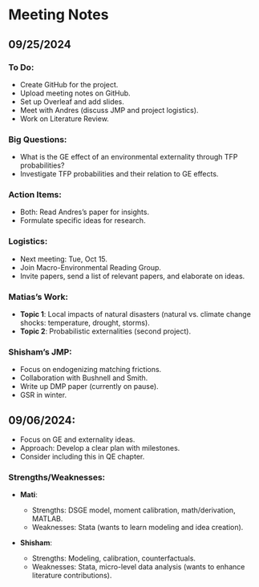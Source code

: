 # Meeting Notes

## 09/25/2024

### To Do:
- Create GitHub for the project.
- Upload meeting notes on GitHub.
- Set up Overleaf and add slides.
- Meet with Andres (discuss JMP and project logistics).
- Work on Literature Review.

### Big Questions:
- What is the GE effect of an environmental externality through TFP probabilities?
- Investigate TFP probabilities and their relation to GE effects.

### Action Items:
- Both: Read Andres’s paper for insights.
- Formulate specific ideas for research.

### Logistics:
- Next meeting: Tue, Oct 15.
- Join Macro-Environmental Reading Group.
- Invite papers, send a list of relevant papers, and elaborate on ideas.

### Matias’s Work:
- **Topic 1**: Local impacts of natural disasters (natural vs. climate change shocks: temperature, drought, storms).
- **Topic 2**: Probabilistic externalities (second project).

### Shisham’s JMP:
- Focus on endogenizing matching frictions.
- Collaboration with Bushnell and Smith.
- Write up DMP paper (currently on pause).
- GSR in winter.

## 09/06/2024:
- Focus on GE and externality ideas.
- Approach: Develop a clear plan with milestones.
- Consider including this in QE chapter.

### Strengths/Weaknesses:
- **Mati**:
  - Strengths: DSGE model, moment calibration, math/derivation, MATLAB.
  - Weaknesses: Stata (wants to learn modeling and idea creation).

- **Shisham**:
  - Strengths: Modeling, calibration, counterfactuals.
  - Weaknesses: Stata, micro-level data analysis (wants to enhance literature contributions).

